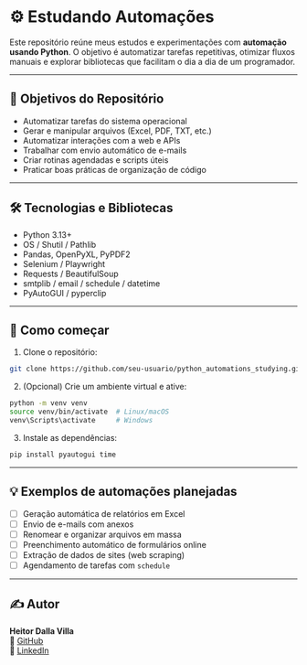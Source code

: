 # ⚙️ Estudando Automações

Este repositório reúne meus estudos e experimentações com **automação usando Python**. O objetivo é automatizar tarefas repetitivas, otimizar fluxos manuais e explorar bibliotecas que facilitam o dia a dia de um programador.

---

## 📌 Objetivos do Repositório

- Automatizar tarefas do sistema operacional
- Gerar e manipular arquivos (Excel, PDF, TXT, etc.)
- Automatizar interações com a web e APIs
- Trabalhar com envio automático de e-mails
- Criar rotinas agendadas e scripts úteis
- Praticar boas práticas de organização de código

---

## 🛠️ Tecnologias e Bibliotecas

- Python 3.13+
- OS / Shutil / Pathlib
- Pandas, OpenPyXL, PyPDF2
- Selenium / Playwright
- Requests / BeautifulSoup
- smtplib / email / schedule / datetime
- PyAutoGUI / pyperclip

---

## 🚀 Como começar

1. Clone o repositório:
```bash
git clone https://github.com/seu-usuario/python_automations_studying.git
```

2. (Opcional) Crie um ambiente virtual e ative:
```bash
python -m venv venv
source venv/bin/activate  # Linux/macOS
venv\Scripts\activate     # Windows
```

3. Instale as dependências:
```bash
pip install pyautogui time
```

---

## 💡 Exemplos de automações planejadas

- [ ] Geração automática de relatórios em Excel
- [ ] Envio de e-mails com anexos
- [ ] Renomear e organizar arquivos em massa
- [ ] Preenchimento automático de formulários online
- [ ] Extração de dados de sites (web scraping)
- [ ] Agendamento de tarefas com `schedule`

---

## ✍️ Autor

**Heitor Dalla Villa**  
🔗 [GitHub](https://github.com/heitordalla)  
🔗 [LinkedIn](https://www.linkedin.com/in/heitordallavilla)  

